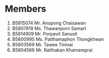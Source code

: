 Members
=======

  1. B5815074 Mr. Anupong Chaisawan
2. B5807819 Ms. Thawanporn Samart
3. B5814909 Mr. Porpavit Sanusit
4. B5800995 Ms. Patthamaphon Thongkhwan
5. B5803569 Mr.  Tawee  Tinmai
6. B5804566 Mr. Ratthakan Khamamprai